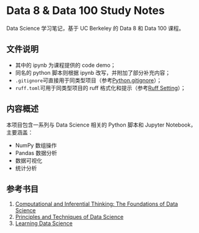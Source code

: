 # Data 8 & Data 100 Study Notes

Data Science 学习笔记，基于 UC Berkeley 的 Data 8 和 Data 100 课程。

## 文件说明

- 其中的 ipynb 为课程提供的 code demo；
- 同名的 python 脚本则根据 ipynb 改写，并附加了部分补充内容；
- `.gitignore`可直接用于同类型项目（参考[Python.gitignore](https://github.com/github/gitignore/blob/main/Python.gitignore)）；
- `ruff.toml`可用于同类型项目的 ruff 格式化和提示（参考[Ruff Setting](https://docs.astral.sh/ruff/settings)）；

## 内容概述

本项目包含一系列与 Data Science 相关的 Python 脚本和 Jupyter Notebook，主要涵盖：

- NumPy 数组操作
- Pandas 数据分析
- 数据可视化
- 统计分析

## 参考书目

1. [Computational and Inferential Thinking: The Foundations of Data Science](https://inferentialthinking.com/chapters/intro.html)
2. [Principles and Techniques of Data Science](https://ds100.org/course-notes/)
3. [Learning Data Science](https://learningds.org/intro.html)
